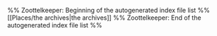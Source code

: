 %% Zoottelkeeper: Beginning of the autogenerated index file list  %%
 [[Places/the archives|the archives]]
%% Zoottelkeeper: End of the autogenerated index file list  %%
